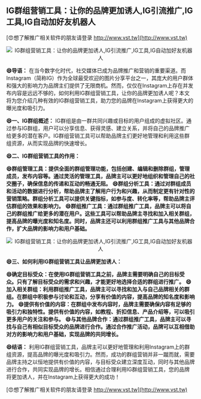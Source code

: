 ## **IG群组营销工具：让你的品牌更加诱人,IG引流推广,IG工具,IG自动加好友机器人**

[😍想了解推广相关软件的朋友请登录 http://www.vst.tw](http://www.vst.tw)

 <center><img src="https://vst.tw/MP4/tuiguang/png/7.png" alt="IG群组营销工具：让你的品牌更加诱人,IG引流推广,IG工具,IG自动加好友机器人"></center>

**😄导语：**
在当今数字化时代，社交媒体已成为品牌推广和营销的重要渠道。而Instagram（简称IG）作为全球最受欢迎的图片分享平台之一，其庞大的用户群体和强大的影响力为品牌主们提供了无限商机。然而，仅仅在Instagram上存在并发布内容是远远不够的，如何利用IG群组营销工具，让你的品牌更加诱人呢？本文将为您介绍几种有效的IG群组营销工具，助力您的品牌在Instagram上获得更大的曝光度和吸引力。

**😄一、IG群组概述：**
IG群组是由一群共同兴趣或目标的用户组成的虚拟社区。通过参与IG群组，用户可以分享信息、获得灵感、建立关系，并将自己的品牌推广给更多的潜在客户。IG群组营销工具可以帮助品牌主们更好地管理和利用这些群组资源，从而实现品牌的快速增长。

**😄二、IG群组营销工具的作用：**

**😄群组管理工具：提供全面的群组管理功能，包括创建、编辑和删除群组，管理成员，发布内容等。通过灵活的管理工具，品牌主可以更好地组织和管理自己的社交圈子，确保信息的传递和互动的畅通无阻。**
**😄群组分析工具：通过对群组成员和活动的数据进行分析，帮助品牌主了解用户行为和兴趣，从而制定更有针对性的营销策略。群组分析工具可以提供关键指标，如参与度、转化率等，帮助品牌主评估群组的效果和影响力。**
**😄群组推广工具：通过群组推广工具，品牌主可以将自己的群组推广给更多的潜在用户。这些工具可以帮助品牌主寻找和加入相关群组，提高品牌的曝光度和知名度。同时，品牌主还可以利用群组推广工具与其他品牌合作，扩大品牌的影响力和用户基础。**

 <center><img src="https://vst.tw/MP4/tuiguang/png/7.png" alt="IG群组营销工具：让你的品牌更加诱人,IG引流推广,IG工具,IG自动加好友机器人"></center>

**😄三、如何利用IG群组营销工具让品牌更加诱人：**

**😄确定目标受众：在使用IG群组营销工具之前，品牌主需要明确自己的目标受众。只有了解目标受众的需求和兴趣，才能更好地选择合适的群组进行推广。**
**😄加入相关群组：利用群组推广工具，品牌主可以寻找和加入与自己品牌相关的群组。在群组中积极参与讨论和互动，分享有价值的内容，提高品牌的知名度和影响力。**
**😄提供有价值的内容：在群组中发布内容时，品牌主需要确保内容有足够的吸引力和独特性。提供有价值的内容，如教程、折扣信息、产品介绍等，可以吸引更多用户的关注和参与。**
**😄与其他品牌合作：通过群组推广工具，品牌主可以寻找与自己有相似目标受众的品牌进行合作。通过合作推广活动，品牌可以互相借助对方的影响力和用户基础，实现品牌的共同增长。**

**😄结语：**
利用IG群组营销工具，品牌主可以更好地管理和利用Instagram上的群组资源，提高品牌的曝光度和吸引力。然而，成功的群组营销并非一蹴而就，需要品牌主持之以恒地提供有价值的内容，与目标受众建立深度互动，同时与其他品牌进行合作，共同实现品牌的增长。相信通过合理利用IG群组营销工具，您的品牌将更加诱人，并在Instagram上获得更大的成功！

[😍想了解推广相关软件的朋友请登录 http://www.vst.tw](http://www.vst.tw)



